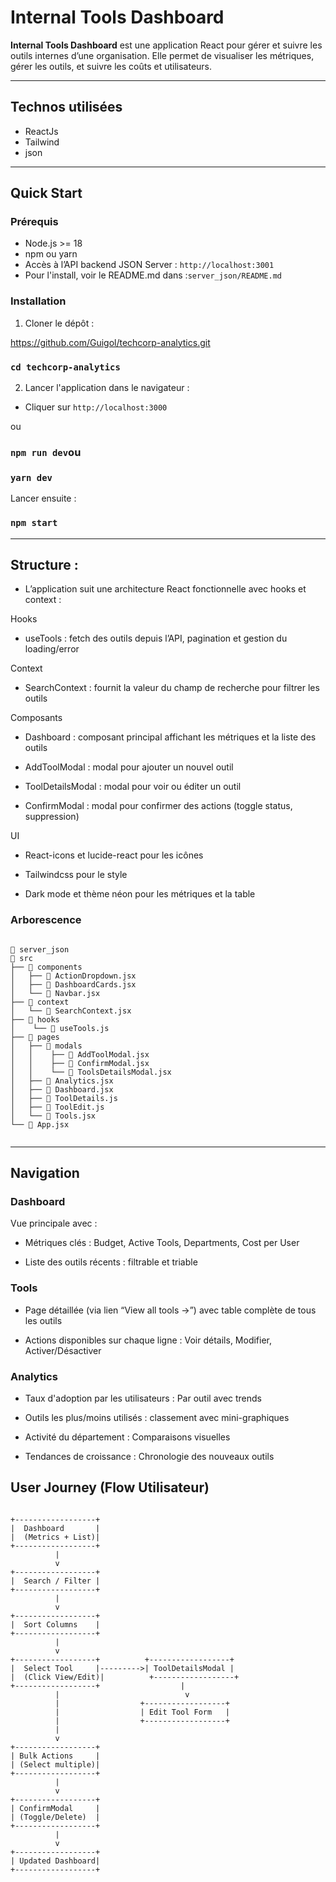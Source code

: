 # Internal Tools Dashboard

**Internal Tools Dashboard** est une application React pour gérer et suivre les outils internes d’une organisation. Elle permet de visualiser les métriques, gérer les outils, et suivre les coûts et utilisateurs.

---

## Technos utilisées

- ReactJs
- Tailwind
- json
---

## Quick Start

### Prérequis
- Node.js >= 18
- npm ou yarn
- Accès à l’API backend JSON Server :
`http://localhost:3001`
- Pour l'install, voir le README.md dans :`server_json/README.md`


### Installation
1. Cloner le dépôt :


https://github.com/Guigol/techcorp-analytics.git
### `cd techcorp-analytics`

2. Lancer l'application dans le navigateur :
- Cliquer sur `http://localhost:3000`

ou
### `npm run dev`ou
### `yarn dev`


Lancer ensuite : 
### `npm start`


---

## Structure :

- L’application suit une architecture React fonctionnelle avec hooks et context :

Hooks

- useTools : fetch des outils depuis l’API, pagination et gestion du loading/error

Context

- SearchContext : fournit la valeur du champ de recherche pour filtrer les outils

Composants

- Dashboard : composant principal affichant les métriques et la liste des outils

- AddToolModal : modal pour ajouter un nouvel outil

- ToolDetailsModal : modal pour voir ou éditer un outil

- ConfirmModal : modal pour confirmer des actions (toggle status, suppression)

UI

- React-icons et lucide-react pour les icônes

- Tailwindcss pour le style

- Dark mode et thème néon pour les métriques et la table

### Arborescence

```text

📂 server_json
📂 src
├── 📂 components
│   ├── 📄 ActionDropdown.jsx
│   ├── 📄 DashboardCards.jsx
│   └── 📄 Navbar.jsx 
├── 📂 context
│   └── 📄 SearchContext.jsx
├── 📂 hooks
│    └── 📄 useTools.js
├── 📂 pages
│   ├── 📂 modals
│   │    ├── 📄 AddToolModal.jsx
│   │    ├── 📄 ConfirmModal.jsx
│   │    └── 📄 ToolsDetailsModal.jsx
│   ├── 📄 Analytics.jsx 
│   ├── 📄 Dashboard.jsx
│   ├── 📄 ToolDetails.js
│   ├── 📄 ToolEdit.js
│   └── 📄 Tools.jsx
└── 📄 App.jsx


```
---

## Navigation
### Dashboard

Vue principale avec :

- Métriques clés : Budget, Active Tools, Departments, Cost per User

- Liste des outils récents : filtrable et triable



### Tools

- Page détaillée (via lien “View all tools →”) avec table complète de tous les outils

- Actions disponibles sur chaque ligne : Voir détails, Modifier, Activer/Désactiver

### Analytics

- Taux d'adoption par les utilisateurs : Par outil avec trends

- Outils les plus/moins utilisés : classement avec mini-graphiques

- Activité du département : Comparaisons visuelles

- Tendances de croissance : Chronologie des nouveaux outils

## User Journey (Flow Utilisateur)

```

+------------------+
|  Dashboard       |
|  (Metrics + List)|
+------------------+
          |
          v
+------------------+
|  Search / Filter |
+------------------+
          |
          v
+------------------+
|  Sort Columns    |
+------------------+
          |
          v
+------------------+          +------------------+
|  Select Tool     |--------->| ToolDetailsModal |
|  (Click View/Edit)|          +------------------+
+------------------+                  |
          |                            v
          |                  +------------------+
          |                  | Edit Tool Form   |
          |                  +------------------+
          |
          v
+------------------+
| Bulk Actions     |
| (Select multiple)|
+------------------+
          |
          v
+------------------+
| ConfirmModal     |
| (Toggle/Delete)  |
+------------------+
          |
          v
+------------------+
| Updated Dashboard|
+------------------+

```




